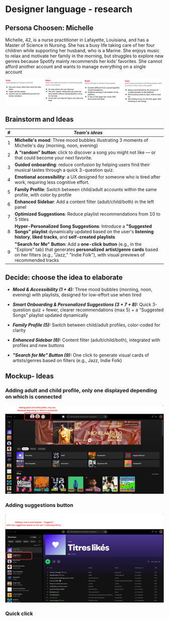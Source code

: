 # Designer language - research

## Persona Choosen: Michelle
Michelle, 42, is a nurse practitioner in Lafayette, Louisiana, and has a Master of Science in Nursing. She has a busy life taking care of her four children while supporting her husband, who is a Marine. She enjoys music to relax and motivate her family in the morning, but struggles to explore new genres because Spotify mainly recommends her kids’ favorites. She cannot afford another account and wants to manage everything on a single account

![Design](https://github.com/vlldnt/designer_language/blob/main/images/michelle.png?raw=true)


## Brainstorm and Ideas

| #   | ***Team's ideas***                                                                 |
|-----|----------------------------------------------------------------------|
| 1   | **Michelle's mood**: Three mood bubbles illustrating 3 moments of Michelle's day (morning, noon, evening)                                            |
| 2   | **A “random” button**: click to discover a song you might not like — or that could become your next favorite. |
| 3   | **Guided onboarding**: reduce confusion by helping users find their musical tastes through a quick 3-question quiz.   |
| 4   | **Emotional accessibility**: a UX designed for someone who is tired after work, requiring less cognitive effort.              |
| 5   | **Family Profile**: Switch between child/adult accounts within the same profile, with color by profile         |
| 6   | **Enhanced Sidebar**: Add a content filter (adult/child/both) in the left panel         |
| 7   | **Optimized Suggestions**: Reduce playlist recommendations from 10 to 5 titles          |
| 8   | **Hyper-Personalized Song Suggestions**: Introduce a **"Suggested Songs" playlist** dynamically updated based on the user's **listening history**, **liked tracks**, and **self-created playlists** |
| 9   | **"Search for Me" Button**: Add a **one-click button** (e.g., in the "Explore" tab) that generates **personalized artist/genre cards** based on her filters (e.g., "Jazz," "Indie Folk"), with visual previews of recommended tracks |



## Decide: choose the idea to elaborate

- ***Mood & Accessibility (1 + 4):***
Three mood bubbles (morning, noon, evening) with playlists, designed for low-effort use when tired

- ***Smart Onboarding & Personalized Suggestions (3 + 7 + 8):***
Quick 3-question quiz + fewer, clearer recommendations (max 5) + a “Suggested Songs” playlist updated dynamically

- ***Family Profile (5):***
Switch between child/adult profiles, color-coded for clarity

- ***Enhanced Sidebar (6):***
Content filter (adult/child/both), integrated with profiles and new buttons

- ***"Search for Me" Button (9):***
One click to generate visual cards of artists/genres based on filters (e.g., Jazz, Indie Folk)


## Mockup- Ideas

### Adding adult and child profile, only one displayed depending on which is connected

![Different Profiles](https://github.com/vlldnt/designer_language/blob/main/images/profile_UX.png?raw=true)

### Adding suggestions button
![Suggestions Playlist](https://github.com/vlldnt/designer_language/blob/main/images/suggestions_playlist.png?raw=true)



### Quick click
